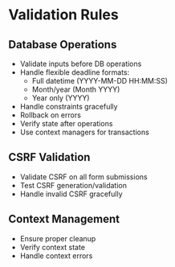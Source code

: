 # Validation Rules

## Database Operations  
- Validate inputs before DB operations
- Handle flexible deadline formats:
  * Full datetime (YYYY-MM-DD HH:MM:SS)
  * Month/year (Month YYYY) 
  * Year only (YYYY)
- Handle constraints gracefully  
- Rollback on errors  
- Verify state after operations  
- Use context managers for transactions  

## CSRF Validation  
- Validate CSRF on all form submissions  
- Test CSRF generation/validation  
- Handle invalid CSRF gracefully  

## Context Management  
- Ensure proper cleanup  
- Verify context state  
- Handle context errors  

